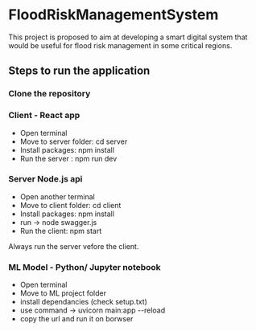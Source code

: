 # FloodRiskManagementSystem
This project is proposed to aim at developing a smart digital system that would be useful for flood risk management in some critical regions.

## Steps to run the application

### Clone the repository

### Client - React app
- Open terminal
- Move to server folder: cd server
- Install packages: npm install
- Run the server : npm run dev

### Server Node.js api
- Open another  terminal 
- Move to client folder: cd client
- Install packages: npm install
- run -> node swagger.js
- Run the client: npm start

Always run the server vefore the client.

### ML Model - Python/ Jupyter notebook
- Open terminal
- Move to ML project folder
- install dependancies (check setup.txt)
- use command -> uvicorn main:app --reload
- copy the url and run it on borwser
